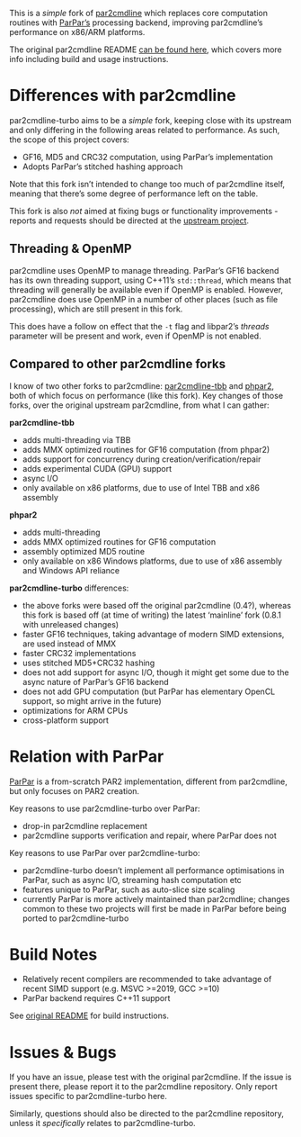 This is a *simple* fork of [par2cmdline](https://github.com/Parchive/par2cmdline) which replaces core computation routines with [ParPar’s](https://github.com/animetosho/ParPar) processing backend, improving par2cmdline’s performance on x86/ARM platforms.

The original par2cmdline README [can be found here](https://github.com/Parchive/par2cmdline/blob/master/README.md), which covers more info including build and usage instructions.

# Differences with par2cmdline

par2cmdline-turbo aims to be a *simple* fork, keeping close with its upstream and only differing in the following areas related to performance. As such, the scope of this project covers:

* GF16, MD5 and CRC32 computation, using ParPar’s implementation
* Adopts ParPar’s stitched hashing approach

Note that this fork isn’t intended to change too much of par2cmdline itself, meaning that there’s some degree of performance left on the table.

This fork is also *not* aimed at fixing bugs or functionality improvements - reports and requests should be directed at the [upstream project](https://github.com/Parchive/par2cmdline).

## Threading & OpenMP

par2cmdline uses OpenMP to manage threading. ParPar’s GF16 backend has its own threading support, using C++11’s `std::thread`, which means that threading will generally be available even if OpenMP is enabled. However, par2cmdline does use OpenMP in a number of other places (such as file processing), which are still present in this fork.

This does have a follow on effect that the `-t` flag and libpar2’s *threads* parameter will be present and work, even if OpenMP is not enabled.

## Compared to other par2cmdline forks

I know of two other forks to par2cmdline: [par2cmdline-tbb](https://web.archive.org/web/20150526072258/http://www.chuchusoft.com/par2_tbb) and [phpar2](http://www.paulhoule.com/phpar2/index.php), both of which focus on performance (like this fork). Key changes of those forks, over the original upstream par2cmdline, from what I can gather:

**par2cmdline-tbb**

* adds multi-threading via TBB
* adds MMX optimized routines for GF16 computation (from phpar2)
* adds support for concurrency during creation/verification/repair
* adds experimental CUDA (GPU) support
* async I/O
* only available on x86 platforms, due to use of Intel TBB and x86 assembly

**phpar2**

* adds multi-threading
* adds MMX optimized routines for GF16 computation
* assembly optimized MD5 routine
* only available on x86 Windows platforms, due to use of x86 assembly and Windows API reliance

**par2cmdline-turbo** differences:

* the above forks were based off the original par2cmdline (0.4?), whereas this fork is based off (at time of writing) the latest ‘mainline’ fork (0.8.1 with unreleased changes)
* faster GF16 techniques, taking advantage of modern SIMD extensions, are used instead of MMX
* faster CRC32 implementations
* uses stitched MD5+CRC32 hashing
* does not add support for async I/O, though it might get some due to the async nature of ParPar’s GF16 backend
* does not add GPU computation (but ParPar has elementary OpenCL support, so might arrive in the future)
* optimizations for ARM CPUs
* cross-platform support

# Relation with ParPar

[ParPar](https://github.com/animetosho/ParPar) is a from-scratch PAR2 implementation, different from par2cmdline, but only focuses on PAR2 creation.

Key reasons to use par2cmdline-turbo over ParPar:

* drop-in par2cmdline replacement
* par2cmdline supports verification and repair, where ParPar does not

Key reasons to use ParPar over par2cmdline-turbo:

* par2cmdline-turbo doesn’t implement all performance optimisations in ParPar, such as async I/O, streaming hash computation etc
* features unique to ParPar, such as auto-slice size scaling
* currently ParPar is more actively maintained than par2cmdline; changes common to these two projects will first be made in ParPar before being ported to par2cmdline-turbo

# Build Notes

* Relatively recent compilers are recommended to take advantage of recent SIMD support (e.g. MSVC >=2019, GCC >=10)
* ParPar backend requires C++11 support

See [original README](https://github.com/Parchive/par2cmdline/blob/master/README.md#compiling-par2cmdline) for build instructions.

# Issues & Bugs

If you have an issue, please test with the original par2cmdline. If the issue is present there, please report it to the par2cmdline repository. Only report issues specific to par2cmdline-turbo here.

Similarly, questions should also be directed to the par2cmdline repository, unless it *specifically* relates to par2cmdline-turbo.


